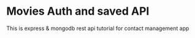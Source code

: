 # Movies Auth and saved API
This is express &amp; mongodb rest api tutorial for contact management app
